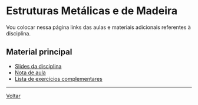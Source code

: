 # Estruturas Metálicas e de Madeira

Vou colocar nessa página links das aulas e materiais adicionais referentes à disciplina.

## Material principal

* [Slides da disciplina](/./assets/emm/slides.pdf)
* [Nota de aula](/./assets/emm/notas_aula.pdf)
* [Lista de exercícios complementares](/./assets/emm/exercicios_complementares.pdf)

---

[Voltar](https://victor0machado.github.io/)
